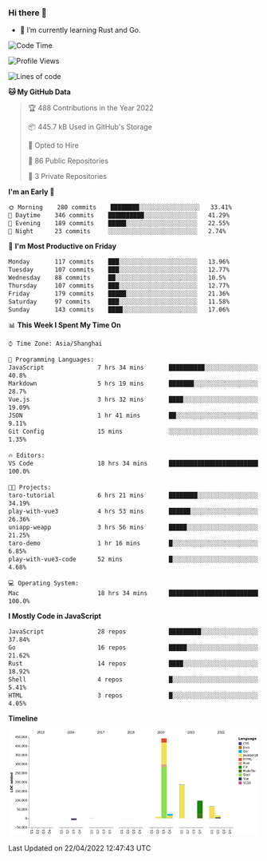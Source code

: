 ### Hi there 👋

- 🌱 I’m currently learning Rust and Go.

<!--START_SECTION:waka-->
![Code Time](http://img.shields.io/badge/Code%20Time-343%20hrs%2033%20mins-blue)

![Profile Views](http://img.shields.io/badge/Profile%20Views-6-blue)

![Lines of code](https://img.shields.io/badge/From%20Hello%20World%20I%27ve%20Written-844%20Thousand%20lines%20of%20code-blue)

**🐱 My GitHub Data** 

> 🏆 488 Contributions in the Year 2022
 > 
> 📦 445.7 kB Used in GitHub's Storage 
 > 
> 💼 Opted to Hire
 > 
> 📜 86 Public Repositories 
 > 
> 🔑 3 Private Repositories  
 > 
**I'm an Early 🐤** 

```text
🌞 Morning    280 commits    ████████░░░░░░░░░░░░░░░░░   33.41% 
🌆 Daytime    346 commits    ██████████░░░░░░░░░░░░░░░   41.29% 
🌃 Evening    189 commits    █████░░░░░░░░░░░░░░░░░░░░   22.55% 
🌙 Night      23 commits     ░░░░░░░░░░░░░░░░░░░░░░░░░   2.74%

```
📅 **I'm Most Productive on Friday** 

```text
Monday       117 commits    ███░░░░░░░░░░░░░░░░░░░░░░   13.96% 
Tuesday      107 commits    ███░░░░░░░░░░░░░░░░░░░░░░   12.77% 
Wednesday    88 commits     ██░░░░░░░░░░░░░░░░░░░░░░░   10.5% 
Thursday     107 commits    ███░░░░░░░░░░░░░░░░░░░░░░   12.77% 
Friday       179 commits    █████░░░░░░░░░░░░░░░░░░░░   21.36% 
Saturday     97 commits     ███░░░░░░░░░░░░░░░░░░░░░░   11.58% 
Sunday       143 commits    ████░░░░░░░░░░░░░░░░░░░░░   17.06%

```


📊 **This Week I Spent My Time On** 

```text
⌚︎ Time Zone: Asia/Shanghai

💬 Programming Languages: 
JavaScript               7 hrs 34 mins       ██████████░░░░░░░░░░░░░░░   40.8% 
Markdown                 5 hrs 19 mins       ███████░░░░░░░░░░░░░░░░░░   28.7% 
Vue.js                   3 hrs 32 mins       ████░░░░░░░░░░░░░░░░░░░░░   19.09% 
JSON                     1 hr 41 mins        ██░░░░░░░░░░░░░░░░░░░░░░░   9.11% 
Git Config               15 mins             ░░░░░░░░░░░░░░░░░░░░░░░░░   1.35%

🔥 Editors: 
VS Code                  18 hrs 34 mins      █████████████████████████   100.0%

🐱‍💻 Projects: 
taro-tutorial            6 hrs 21 mins       ████████░░░░░░░░░░░░░░░░░   34.19% 
play-with-vue3           4 hrs 53 mins       ██████░░░░░░░░░░░░░░░░░░░   26.36% 
uniapp-weapp             3 hrs 56 mins       █████░░░░░░░░░░░░░░░░░░░░   21.25% 
taro-demo                1 hr 16 mins        █░░░░░░░░░░░░░░░░░░░░░░░░   6.85% 
play-with-vue3-code      52 mins             █░░░░░░░░░░░░░░░░░░░░░░░░   4.68%

💻 Operating System: 
Mac                      18 hrs 34 mins      █████████████████████████   100.0%

```

**I Mostly Code in JavaScript** 

```text
JavaScript               28 repos            █████████░░░░░░░░░░░░░░░░   37.84% 
Go                       16 repos            █████░░░░░░░░░░░░░░░░░░░░   21.62% 
Rust                     14 repos            ████░░░░░░░░░░░░░░░░░░░░░   18.92% 
Shell                    4 repos             █░░░░░░░░░░░░░░░░░░░░░░░░   5.41% 
HTML                     3 repos             █░░░░░░░░░░░░░░░░░░░░░░░░   4.05%

```


**Timeline**

![Chart not found](https://raw.githubusercontent.com/elton/elton/main/charts/bar_graph.png) 


 Last Updated on 22/04/2022 12:47:43 UTC
<!--END_SECTION:waka-->

<!--
**elton/elton** is a ✨ _special_ ✨ repository because its `README.md` (this file) appears on your GitHub profile.

Here are some ideas to get you started:

- 🔭 I’m currently working on ...
- 🌱 I’m currently learning ...
- 👯 I’m looking to collaborate on ...
- 🤔 I’m looking for help with ...
- 💬 Ask me about ...
- 📫 How to reach me: ...
- 😄 Pronouns: ...
- ⚡ Fun fact: ...
-->
